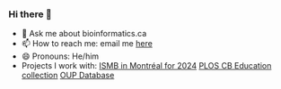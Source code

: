 ### Hi there 👋

- 💬 Ask me about bioinformatics.ca
- 📫 How to reach me: email me [here](mailto:francis.ouellette@gmail.com)
- 😄 Pronouns: He/him
- Projects I work with:
  [ISMB in Montréal for 2024](https://www.iscb.org/ismb20240)
  [PLOS CB Education collection](http://collections.plos.org/compbiol-education)
  [OUP Database](http://mc.manuscriptcentral.com/database)
  
   

  
<!--
**bffo/bffo** is a ✨ _special_ ✨ repository because its `README.md` (this file) appears on your GitHub profile.

Here are some ideas to get you started:

- 🔭 I’m currently working on ...
- 🌱 I’m currently learning ...
- 👯 I’m looking to collaborate on ...
- 🤔 I’m looking for help with ...
- 💬 Ask me about ...
- 📫 How to reach me: ...
- 😄 Pronouns: ...
- ⚡ Fun fact: ...
-->
